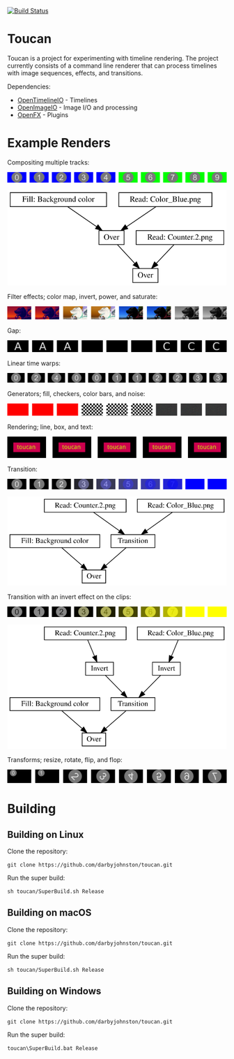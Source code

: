 [![Build Status](https://github.com/darbyjohnston/toucan/actions/workflows/ci-workflow.yml/badge.svg)](https://github.com/darbyjohnston/toucan/actions/workflows/ci-workflow.yml)

Toucan
======

Toucan is a project for experimenting with timeline rendering. The project
currently consists of a command line renderer that can process timelines
with image sequences, effects, and transitions.

Dependencies:
* [OpenTimelineIO](https://github.com/AcademySoftwareFoundation/OpenTimelineIO) - Timelines
* [OpenImageIO](https://github.com/AcademySoftwareFoundation/OpenImageIO) - Image I/O and processing
* [OpenFX](https://github.com/AcademySoftwareFoundation/openfx) - Plugins

Example Renders
===============
Compositing multiple tracks:

![CompositeTracks](images/CompositeTracks.png)

![Composite Tracks Graph](images/CompositeTracksGraph.svg)

Filter effects; color map, invert, power, and saturate:

![Filters](images/Filters.png)

Gap:

![Gap](images/Gap.png)

Linear time warps:

![LinearTimeWarp](images/LinearTimeWarp.png)

Generators; fill, checkers, color bars, and noise:

![Generators](images/Generators.png)

Rendering; line, box, and text:

![Render](images/Render.png)

Transition:

![Transition](images/Transition.png)

![Transition Graph](images/TransitionGraph.svg)

Transition with an invert effect on the clips:

![Transition 2](images/Transition2.png)

![Transition 2 Graph](images/Transition2Graph.svg)

Transforms; resize, rotate, flip, and flop:

![Transforms](images/Transforms.png)

Building
========

Building on Linux
-----------------
Clone the repository:
```
git clone https://github.com/darbyjohnston/toucan.git
```
Run the super build:
```
sh toucan/SuperBuild.sh Release
```

Building on macOS
-----------------
Clone the repository:
```
git clone https://github.com/darbyjohnston/toucan.git
```
Run the super build:
```
sh toucan/SuperBuild.sh Release
```

Building on Windows
-------------------
Clone the repository:
```
git clone https://github.com/darbyjohnston/toucan.git
```
Run the super build:
```
toucan\SuperBuild.bat Release
```
